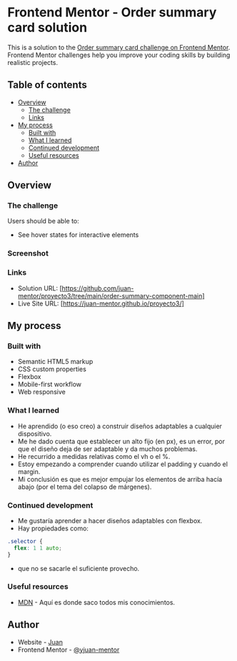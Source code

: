 # Frontend Mentor - Order summary card solution

This is a solution to the [Order summary card challenge on Frontend Mentor](https://www.frontendmentor.io/challenges/order-summary-component-QlPmajDUj). Frontend Mentor challenges help you improve your coding skills by building realistic projects. 

## Table of contents

- [Overview](#overview)
  - [The challenge](#the-challenge)
  - [Links](#links)
- [My process](#my-process)
  - [Built with](#built-with)
  - [What I learned](#what-i-learned)
  - [Continued development](#continued-development)
  - [Useful resources](#useful-resources)
- [Author](#author)
  

## Overview

### The challenge
Users should be able to:

- See hover states for interactive elements

### Screenshot

### Links
- Solution URL: [https://github.com/juan-mentor/proyecto3/tree/main/order-summary-component-main]
- Live Site URL: [https://juan-mentor.github.io/proyecto3/]

## My process

### Built with
- Semantic HTML5 markup
- CSS custom properties
- Flexbox
- Mobile-first workflow
- Web responsive

### What I learned
  - He aprendido (o eso creo) a construir diseños adaptables a cualquier dispositivo.
  - Me he dado cuenta que establecer un alto fijo (en px), es un error, por que el diseño deja de ser adaptable y da muchos problemas.
  - He recurrido a medidas relativas como el vh o el %.
  - Estoy empezando a comprender cuando utilizar el padding y cuando el margin.
  - Mi conclusión es que es mejor empujar los elementos de arriba hacía abajo (por el tema del colapso de márgenes).

### Continued development

- Me gustaría aprender a hacer diseños adaptables con flexbox.
- Hay propiedades como:

```css
.selector {
  flex: 1 1 auto;
}
```
- que no se sacarle el suficiente provecho.

### Useful resources

- [MDN](https://developer.mozilla.org/es/) - Aquí es donde saco todos mis conocimientos.

## Author

- Website - [Juan](https://www.your-site.com)
- Frontend Mentor - [@yjuan-mentor](https://www.frontendmentor.io/profile/yourusername)





























